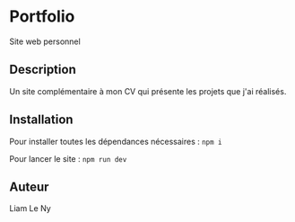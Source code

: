 # Portfolio

Site web personnel

## Description

Un site complémentaire à mon CV qui présente les projets que j'ai réalisés.

## Installation

Pour installer toutes les dépendances nécessaires :
`npm i`

Pour lancer le site :
`npm run dev`

## Auteur

Liam Le Ny
